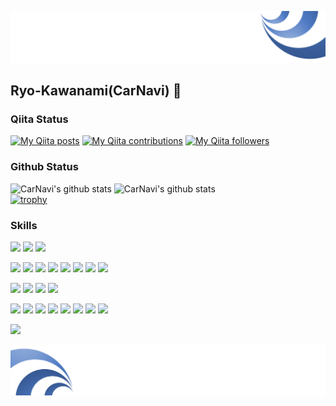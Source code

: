 ![Header](https://github.com/Ryo-Kawanami/Ryo-Kawanami/blob/master/header.png)


## Ryo-Kawanami(CarNavi) 🚗

### Qiita Status
[![My Qiita posts](https://qiita-badge.apiapi.app/s/mdo4nt6n/posts.svg)](http://qiita.com/cv_carnavi)
[![My Qiita contributions](https://qiita-badge.apiapi.app/s/mdo4nt6n/contributions.svg)](http://qiita.com/cv_carnavi)
[![My Qiita followers](https://qiita-badge.apiapi.app/s/mdo4nt6n/followers.svg)](http://qiita.com/cv_carnavi)

### Github Status
![CarNavi's github stats](https://github-readme-stats.vercel.app/api?username=Ryo-Kawanami&show_icons=true&theme=shades-of-purple)
![CarNavi's github stats](https://github-readme-stats.vercel.app/api/top-langs/?username=Ryo-Kawanami&show_icons=true&theme=shades-of-purple&layout=compact&show_icons=true)  
[![trophy](https://github-profile-trophy.vercel.app/?username=Ryo-Kawanami)](https://github.com/Ryo-Kawanami/github-profile-trophy)

### Skills
<!--Git Series-->
<img src="https://img.shields.io/badge/-Git-F05032.svg?logo=git&style=plastic"> <img src="https://img.shields.io/badge/-Github-181717.svg?logo=github&style=plastic"> <img src="https://img.shields.io/badge/-Gitlab-E24329.svg?logo=gitlab&style=plastic">

<!--ProgrammingLanguage & ProgrammingTools & Library & DataFormat-->
<img src="https://img.shields.io/badge/Python-f9d64e.svg?logo=python&style=flat"> <img src="https://img.shields.io/badge/-Jupyter-F37626.svg?logo=jupyter&style=plastic"> <img src="https://img.shields.io/badge/TesorFlow-aa4c00.svg?logo=tensorflow&style=flat"> <img src="https://img.shields.io/badge/Keras-CC0000.svg?logo=keras&style=flat"> <img src="https://img.shields.io/badge/PyTorch-aa381e.svg?logo=pytorch&style=flat"> <img src="https://img.shields.io/badge/OpenCV-FF0000.svg?logo=opencv&style=flat"> <img src="https://img.shields.io/badge/-Java-007396.svg?logo=java&style=plastic"> <img src="https://img.shields.io/badge/Android-AAAAAA.svg?logo=android&style=flat">

<!--OS: Linux & Ubuntu & Vim-->
<img src="https://img.shields.io/badge/-Linux-FCC624.svg?logo=linux&style=plastic"> <img src="https://img.shields.io/badge/-Ubuntu-E95420.svg?logo=ubuntu&style=plastic"> <img src="https://img.shields.io/badge/-Vim-019733.svg?logo=vim&style=plastic"> <img src="https://img.shields.io/badge/-shell-AAAAAA.svg?logo=shell&style=flat"> 

<!--Tools-->
<img src="https://img.shields.io/badge/-Visual studio code-007ACC.svg?logo=visual%20studio%20code&style=plastic"> <img src="https://img.shields.io/badge/-Trello-0079BF.svg?logo=trello&style=plastic"> <img src="https://img.shields.io/badge/-Slack-4A154B.svg?logo=slack&style=plastic"> <img src="https://img.shields.io/badge/--092E20.svg?logo=IFTTT&style=plastic"> <img src="https://img.shields.io/badge/-RSS-FFA500.svg?logo=rss&style=plastic"> <img src="https://img.shields.io/badge/scrapbox-brightgreen.svg?logo=scrapbox&style=flat"> <img src="https://img.shields.io/badge/PowerPoint-B7472A.svg?logo=Microsoft%20PowerPoint&style=flat"> <img src="https://img.shields.io/badge/-Skype-00AFF0.svg?logo=skype&style=plastic">

<!--Cloud-->
<img src="https://img.shields.io/badge/Microsoft%20Azure-00a5ff.svg?logo=Microsoft%20Azure&style=flat">




![Footer](https://github.com/Ryo-Kawanami/Ryo-Kawanami/blob/master/footer.png)
